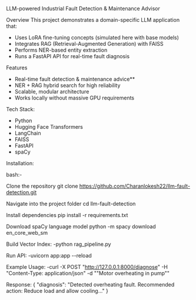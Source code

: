 LLM-powered Industrial Fault Detection & Maintenance Advisor

 Overview
This project demonstrates a domain-specific LLM application that:
- Uses LoRA fine-tuning concepts (simulated here with base models)
- Integrates RAG (Retrieval-Augmented Generation) with FAISS
- Performs NER-based entity extraction
- Runs a FastAPI API for real-time fault diagnosis



Features
- Real-time fault detection & maintenance advice**
- NER + RAG hybrid search for high reliability
- Scalable, modular architecture
- Works locally without massive GPU requirements


Tech Stack:
- Python
- Hugging Face Transformers
- LangChain
- FAISS
- FastAPI
- spaCy

Installation:

bash:- 

Clone the repository
git clone https://github.com/Charanlokesh22/llm-fault-detection.git

 Navigate into the project folder
cd llm-fault-detection

 Install dependencies
pip install -r requirements.txt

 Download spaCy language model
python -m spacy download en_core_web_sm


Build Vector Index:
-python rag_pipeline.py


Run API:
-uvicorn app:app --reload


Example Usage:
-curl -X POST "http://127.0.0.1:8000/diagnose" -H "Content-Type: application/json" -d "\"Motor overheating in pump\""


Response:
{
  "diagnosis": "Detected overheating fault. Recommended action: Reduce load and allow cooling..."
}


